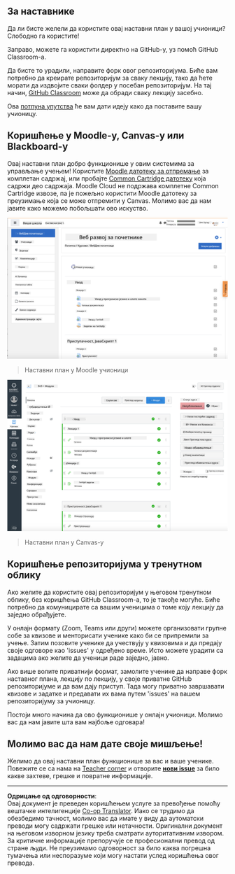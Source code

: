 <!--
CO_OP_TRANSLATOR_METADATA:
{
  "original_hash": "75cb51f7ca9ea0b097ef4a1287e9290c",
  "translation_date": "2025-08-27T21:57:19+00:00",
  "source_file": "for-teachers.md",
  "language_code": "sr"
}
-->
## За наставнике

Да ли бисте желели да користите овај наставни план у вашој учионици? Слободно га користите!

Заправо, можете га користити директно на GitHub-у, уз помоћ GitHub Classroom-а.

Да бисте то урадили, направите форк овог репозиторијума. Биће вам потребно да креирате репозиторијум за сваку лекцију, тако да ћете морати да издвојите сваки фолдер у посебан репозиторијум. На тај начин, [GitHub Classroom](https://classroom.github.com/classrooms) може да обради сваку лекцију засебно.

Ова [потпуна упутства](https://github.blog/2020-03-18-set-up-your-digital-classroom-with-github-classroom/) ће вам дати идеју како да поставите вашу учионицу.

## Коришћење у Moodle-у, Canvas-у или Blackboard-у

Овај наставни план добро функционише у овим системима за управљање учењем! Користите [Moodle датотеку за отпремање](../../../../../../../teaching-files/webdev-moodle.mbz) за комплетан садржај, или пробајте [Common Cartridge датотеку](../../../../../../../teaching-files/webdev-common-cartridge.imscc) која садржи део садржаја. Moodle Cloud не подржава комплетне Common Cartridge извозе, па је пожељно користити Moodle датотеку за преузимање која се може отпремити у Canvas. Молимо вас да нам јавите како можемо побољшати ово искуство.

![Moodle](../../translated_images/moodle.94eb93d714a50cb2c97435b408017dee224348b61bc86203ffd43a4f4e57b95f.sr.png)
> Наставни план у Moodle учионици

![Canvas](../../translated_images/canvas.fbd605ff8e5b8aff567d398528ce113db304446b90b9cad55c654de3fdfcda34.sr.png)
> Наставни план у Canvas-у

## Коришћење репозиторијума у тренутном облику

Ако желите да користите овај репозиторијум у његовом тренутном облику, без коришћења GitHub Classroom-а, то је такође могуће. Биће потребно да комуницирате са вашим ученицима о томе коју лекцију да заједно обрађујете.

У онлајн формату (Zoom, Teams или други) можете организовати групне собе за квизове и менторисати ученике како би се припремили за учење. Затим позовите ученике да учествују у квизовима и да предају своје одговоре као 'issues' у одређено време. Исто можете урадити са задацима ако желите да ученици раде заједно, јавно.

Ако више волите приватнији формат, замолите ученике да направе форк наставног плана, лекцију по лекцију, у своје приватне GitHub репозиторијуме и да вам дају приступ. Тада могу приватно завршавати квизове и задатке и предавати их вама путем 'issues' на вашем репозиторијуму за учионицу.

Постоји много начина да ово функционише у онлајн учионици. Молимо вас да нам јавите шта вам најбоље одговара!

## Молимо вас да нам дате своје мишљење!

Желимо да овај наставни план функционише за вас и ваше ученике. Повежите се са нама на [Teacher corner](https://github.com/microsoft/Web-Dev-For-Beginners/discussions/categories/teacher-corner) и отворите [**нови issue**](https://github.com/microsoft/Web-Dev-For-Beginners/issues/new/choose) за било какве захтеве, грешке и повратне информације.

---

**Одрицање од одговорности**:  
Овај документ је преведен коришћењем услуге за превођење помоћу вештачке интелигенције [Co-op Translator](https://github.com/Azure/co-op-translator). Иако се трудимо да обезбедимо тачност, молимо вас да имате у виду да аутоматски преводи могу садржати грешке или нетачности. Оригинални документ на његовом изворном језику треба сматрати ауторитативним извором. За критичне информације препоручује се професионални превод од стране људи. Не преузимамо одговорност за било каква погрешна тумачења или неспоразуме који могу настати услед коришћења овог превода.